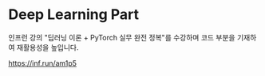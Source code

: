 # Deep Learning Part

인프런 강의 "딥러닝 이론 + PyTorch 실무 완전 정복"를 수강하며 코드 부분을 기재하여 재활용성을 높입니다.

https://inf.run/am1p5
